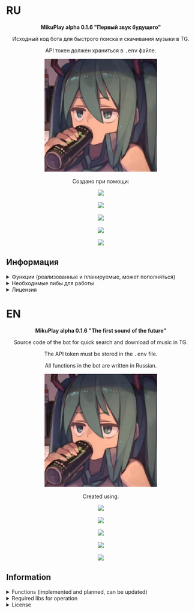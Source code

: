 # RU
<p align="center"><b>MikuPlay alpha 0.1.6 "Первый звук будущего"</b></p>
<p align="center">Исходный код бота для быстрого поиска и скачивания музыки в TG.</p>
<p align="center">API токен должен храниться в <tt>.env</tt> файле.</p>

<p align="center">
    <img src="/assets/ava.jpeg" width="300px" height="300px"/>
</p>

<p align="center">Создано при помощи:</p>
<p align="center"><img src="https://img.shields.io/badge/Telegram-2CA5E0?style=for-the-badge&logo=telegram&logoColor=white"/></p>
<p align="center"><img src="https://img.shields.io/badge/python-3670A0?style=for-the-badge&logo=python&logoColor=ffdd54"/></p>
<p align="center"><img src="https://img.shields.io/badge/sqlite-%2307405e.svg?style=for-the-badge&logo=sqlite&logoColor=white"/></p>
<p align="center"><img src="https://img.shields.io/badge/Visual%20Studio%20Code-0078d7.svg?style=for-the-badge&logo=visual-studio-code&logoColor=white"/></p>
<p align="center"><img src="https://img.shields.io/badge/chatGPT-74aa9c?style=for-the-badge&logo=openai&logoColor=white"/></p>

## Информация
<details>

<summary>Функции (реализованные и планируемые, может пополняться)</summary>

- [x] Inline-поиск треков;
- [x] Добавление аудио-файлов (вплоть до нескольких десятков или 100 штук за раз);
- [x] Замена аудио-файлов и их информации;
- [x] Редактирование сведений добавленного аудио-файла в БД (Исполнителя, название. Не меняет информацию в самом MP3 файле.);
- [x] Удаление трека из поисковой выдачи;
- [x] Добавление администраторов;
- [x] Разжалование администраторов;
- [ ] Создание личных плейлистов;
- [ ] Нейросеть с личностью Мику.

</details>
<details>

<summary>Необходимые либы для работы</summary>

1. `aiofiles`
2. `aiogram`
3. `aiohappyeyeballs`
4. `aiohttp`
5. `aiosignal`
6. `aiosqlite`
7. `annotated-types`
8. `attrs`
9. `certifi`
10. `frozenlist`
11. `fuzzywuzzy`
12. `greenlet`
13. `idna`
14. `Levenshtein`
15. `magic-filter`
16. `multidict`
17. `propcache=`
18. `pydantic`
19. `pydantic_core`
20. `python-dotenv`
21. `python-Levenshtein`
22. `RapidFuzz`
23. `SQLAlchemy`
24. `typing_extensions`
25. `yarl`

</details>
<details>

<summary>Лицензия</summary>

MIT License

Copyright (c) 2024 Meme Corp

Данная лицензия разрешает лицам, получившим копию данного программного обеспечения и сопутствующей документации (далее — Программное обеспечение), безвозмездно использовать Программное обеспечение без ограничений, включая неограниченное право на использование, копирование, изменение, слияние, публикацию, распространение, сублицензирование и/или продажу копий Программного обеспечения, а также лицам, которым предоставляется данное Программное обеспечение, при соблюдении следующих условий:

Указанное выше уведомление об авторском праве и данные условия должны быть включены во все копии или значимые части данного Программного обеспечения.

ДАННОЕ ПРОГРАММНОЕ ОБЕСПЕЧЕНИЕ ПРЕДОСТАВЛЯЕТСЯ «КАК ЕСТЬ», БЕЗ КАКИХ-ЛИБО ГАРАНТИЙ, ЯВНО ВЫРАЖЕННЫХ ИЛИ ПОДРАЗУМЕВАЕМЫХ, ВКЛЮЧАЯ ГАРАНТИИ ТОВАРНОЙ ПРИГОДНОСТИ, СООТВЕТСТВИЯ ПО ЕГО КОНКРЕТНОМУ НАЗНАЧЕНИЮ И ОТСУТСТВИЯ НАРУШЕНИЙ, НО НЕ ОГРАНИЧИВАЯСЬ ИМИ. НИ В КАКОМ СЛУЧАЕ АВТОРЫ ИЛИ ПРАВООБЛАДАТЕЛИ НЕ НЕСУТ ОТВЕТСТВЕННОСТИ ПО КАКИМ-ЛИБО ИСКАМ, ЗА УЩЕРБ ИЛИ ПО ИНЫМ ТРЕБОВАНИЯМ, В ТОМ ЧИСЛЕ, ПРИ ДЕЙСТВИИ КОНТРАКТА, ДЕЛИКТЕ ИЛИ ИНОЙ СИТУАЦИИ, ВОЗНИКШИМ ИЗ-ЗА ИСПОЛЬЗОВАНИЯ ПРОГРАММНОГО ОБЕСПЕЧЕНИЯ ИЛИ ИНЫХ ДЕЙСТВИЙ С ПРОГРАММНЫМ ОБЕСПЕЧЕНИЕМ.

</details>

# EN
<p align="center"><b>MikuPlay alpha 0.1.6 "The first sound of the future"</b></p>
<p align="center">Source code of the bot for quick search and download of music in TG.</p>
<p align="center">The API token must be stored in the <tt>.env</tt> file.</p>
<p align="center">All functions in the bot are written in Russian.</p>

<p align="center">
    <img src="/assets/ava.jpeg" width="300px" height="300px"/>
</p>

<p align="center">Created using:</p>
<p align="center"><img src="https://img.shields.io/badge/Telegram-2CA5E0?style=for-the-badge&logo=telegram&logoColor=white"/></p>
<p align="center"><img src="https://img.shields.io/badge/python-3670A0?style=for-the-badge&logo=python&logoColor=ffdd54"/></p>
<p align="center"><img src="https://img.shields.io/badge/sqlite-%2307405e.svg?style=for-the-badge&logo=sqlite&logoColor=white"/></p>
<p align="center"><img src="https://img.shields.io/badge/Visual%20Studio%20Code-0078d7.svg?style=for-the-badge&logo=visual-studio-code&logoColor=white"/></p>
<p align="center"><img src="https://img.shields.io/badge/chatGPT-74aa9c?style=for-the-badge&logo=openai&logoColor=white"/></p>

## Information
<details>

<summary>Functions (implemented and planned, can be updated)</summary>

- [x] Inline-search tracks;
- [x] Adding audio files (up to several dozen or 100 pieces at a time);
- [x] Replacing audio files and their information;
- [x] Edit information about the added audio file in the database (Artist, name. Doesn't change the information in the MP3 file itself.);
- [x] Deleting a track from the search results;
- [x] Adding administrators;
- [x] Deleting administrators;
- [ ] Creating personal playlists;
- [ ] AI with the Miku identity.

</details>
<details>

<summary>Required libs for operation</summary>

1. `aiofiles`
2. `aiogram`
3. `aiohappyeyeballs`
4. `aiohttp`
5. `aiosignal`
6. `aiosqlite`
7. `annotated-types`
8. `attrs`
9. `certifi`
10. `frozenlist`
11. `fuzzywuzzy`
12. `greenlet`
13. `idna`
14. `Levenshtein`
15. `magic-filter`
16. `multidict`
17. `propcache=`
18. `pydantic`
19. `pydantic_core`
20. `python-dotenv`
21. `python-Levenshtein`
22. `RapidFuzz`
23. `SQLAlchemy`
24. `typing_extensions`
25. `yarl`

</details>
<details>

<summary>License</summary>

MIT License

Copyright (c) 2024 Meme Corp

Permission is hereby granted, free of charge, to any person obtaining a copy
of this software and associated documentation files (the "Software"), to deal
in the Software without restriction, including without limitation the rights
to use, copy, modify, merge, publish, distribute, sublicense, and/or sell
copies of the Software, and to permit persons to whom the Software is
furnished to do so, subject to the following conditions:

The above copyright notice and this permission notice shall be included in all
copies or substantial portions of the Software.

THE SOFTWARE IS PROVIDED "AS IS", WITHOUT WARRANTY OF ANY KIND, EXPRESS OR
IMPLIED, INCLUDING BUT NOT LIMITED TO THE WARRANTIES OF MERCHANTABILITY,
FITNESS FOR A PARTICULAR PURPOSE AND NONINFRINGEMENT. IN NO EVENT SHALL THE
AUTHORS OR COPYRIGHT HOLDERS BE LIABLE FOR ANY CLAIM, DAMAGES OR OTHER
LIABILITY, WHETHER IN AN ACTION OF CONTRACT, TORT OR OTHERWISE, ARISING FROM,
OUT OF OR IN CONNECTION WITH THE SOFTWARE OR THE USE OR OTHER DEALINGS IN THE
SOFTWARE.

</details>
